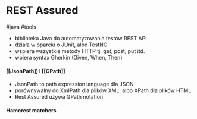 # REST Assured
#java #tools 

- biblioteka Java do automatyzowania testów REST API
- działa w oparciu o JUnit, albo TestNG
- wspiera wszystkie metody HTTP tj. get, post, put itd.
- wpiera syntax Gherkin (Given, When, Then)

#### [[JsonPath]] i [[GPath]]
- JsonPath to path expression language dla JSON
- porównywalny do XmlPath dla plików XML, albo XPath dla plików HTML
- Rest Assured używa GPath notation

#### Hamcrest matchers
